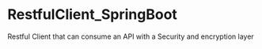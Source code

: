 # RestfulClient_SpringBoot
Restful Client that can consume an API with a Security and encryption  layer 
